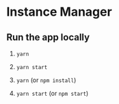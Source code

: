 # Instance Manager

## Run the app locally

1. `yarn`
2. `yarn start`

1. `yarn` (or `npm install`)
1. `yarn start` (or `npm start`)
